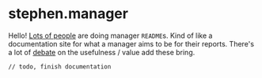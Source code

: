 # stephen.manager

Hello! [Lots of people](https://soapboxhq.com/blog/management-skills/49-manager-readmes) are doing manager `README`s. Kind of like a
documentation site for what a manager aims to be for their reports.
There's a lot of [debate](https://medium.com/@skamille/i-hate-manager-readmes-20a0dd9a70d0) on the usefulness / value add these bring.

```
// todo, finish documentation
```
